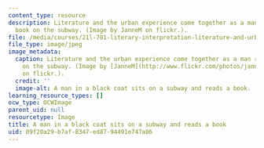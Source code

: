 ```yaml
---
content_type: resource
description: Literature and the urban experience come together as a man reads his
  book on the subway. (Image by JanneM on flickr.).
file: /media/courses/21l-701-literary-interpretation-literature-and-urban-experience-spring-2009/09f20a29b7af8347ed8794491e747a86_21l-701s09-th.jpg
file_type: image/jpeg
image_metadata:
  caption: Literature and the urban experience come together as a man reads his book
    on the subway. (Image by [JanneM](http://www.flickr.com/photos/jannem/2168133933/)
    on flickr.).
  credit: ''
  image-alt: A man in a black coat sits on a subway and reads a book.
learning_resource_types: []
ocw_type: OCWImage
parent_uid: null
resourcetype: Image
title: A man in a black coat sits on a subway and reads a book
uid: 09f20a29-b7af-8347-ed87-94491e747a86
---
```

